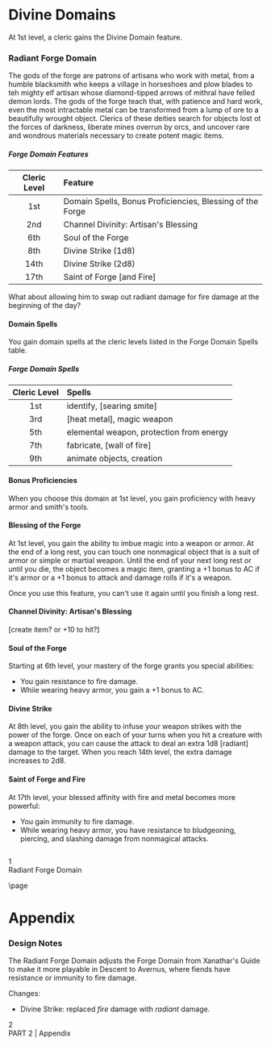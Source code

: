 # Divine Domains
At 1st level, a cleric gains the Divine Domain feature.

### Radiant Forge Domain
The gods of the forge are patrons of artisans who work with metal, from a humble blacksmith who keeps a village in horseshoes and plow blades to teh mighty elf artisan whose diamond-tipped arrows of mithral have felled demon lords. The gods of the forge teach that, with patience and hard work, even the most intractable metal can be transformed from a lump of ore to a beautifully wrought object. Clerics of these deities search for objects lost ot the forces of darkness, liberate mines overrun by orcs, and uncover rare and wondrous materials necessary to create potent magic items.

##### Forge Domain Features
| Cleric Level | Feature |
|:-----:|:-------------|
| 1st | Domain Spells, Bonus Proficiencies, Blessing of the Forge |
| 2nd | Channel Divinity: Artisan's Blessing |
| 6th | Soul of the Forge |
| 8th | Divine Strike (1d8) |
| 14th | Divine Strike (2d8) |
| 17th | Saint of Forge [and Fire] |

What about allowing him to swap out radiant damage for fire damage at the beginning of the day?

#### Domain Spells
You gain domain spells at the cleric levels listed in the Forge Domain Spells table. 

##### Forge Domain Spells
| Cleric Level | Spells |
|:-----:|:-------------|
| 1st | identify, [searing smite] |
| 3rd | [heat metal], magic weapon |
| 5th | elemental weapon, protection from energy |
| 7th | fabricate, [wall of fire] |
| 9th | animate objects, creation |

#### Bonus Proficiencies
When you choose this domain at 1st level, you gain proficiency with heavy armor and smith's tools.

#### Blessing of the Forge
At 1st level, you gain the ability to imbue magic into a weapon or armor. At the end of a long rest, you can touch one nonmagical object that is a suit of armor or simple or martial weapon. Until the end of your next long rest or until you die, the object becomes a magic item, granting a +1 bonus to AC if it's armor or a +1 bonus to attack and damage rolls if it's a weapon. 

Once you use this feature, you can't use it again until you finish a long rest.

#### Channel Divinity: Artisan's Blessing
[create item? or +10 to hit?]

#### Soul of the Forge
Starting at 6th level, your mastery of the forge grants you special abilities:

* You gain resistance to fire damage.
* While wearing heavy armor, you gain a +1 bonus to AC.

#### Divine Strike
At 8th level, you gain the ability to infuse your weapon strikes with the power of the forge. Once on each of your turns when you hit a creature with a weapon attack, you can cause the attack to deal an extra 1d8 [radiant] damage to the target. When you reach 14th level, the extra damage increases to 2d8.

#### Saint of Forge and Fire
At 17th level, your blessed affinity with fire and metal becomes more powerful:

* You gain immunity to fire damage.
* While wearing heavy armor, you have resistance to bludgeoning, piercing, and slashing damage from nonmagical attacks.


 




```
```

<div class='pageNumber'>1</div>
<div class='footnote'>Radiant Forge Domain</div>

\page

# Appendix

### Design Notes

The Radiant Forge Domain adjusts the Forge Domain from Xanathar's Guide to make it more playable in Descent to Avernus, where fiends have resistance or immunity to fire damage.

Changes:

* Divine Strike: replaced _fire_ damage with _radiant_ damage. 




<div class='pageNumber'>2</div>
<div class='footnote'>PART 2 | Appendix</div>
